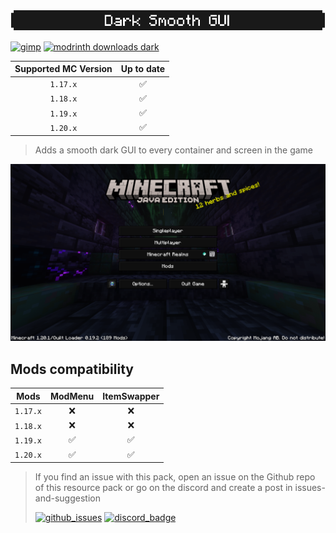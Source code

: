 #

![dark_banner](../images/dark_banner_small.png)

[![gimp](https://img.shields.io/badge/-Made%20with%20GIMP-5C5543?style=for-the-badge&logo=gimp&logoColor=white)](https://www.gimp.org/) [![modrinth downloads dark](https://img.shields.io/modrinth/dt/Dark-Smooth-GUI?color=black&label=Dark%20Smooth%20GUI&logo=modrinth&style=for-the-badge&labelColor=black)](https://modrinth.com/resourcepack/dark-smooth-gui)

| Supported MC Version  | Up to date |
|:---------------------:|:----------:|
|       `1.17.x`        |     ✅     |
|       `1.18.x`        |     ✅     |
|       `1.19.x`        |     ✅     |
|       `1.20.x`        |     ✅     |

> Adds a smooth dark GUI to every container and screen in the game

![example_image](../images/main_menu_dark.png)

## Mods compatibility

|   Mods   | ModMenu | ItemSwapper |
|:--------:|:-------:|:-----------:|
| `1.17.x` |    ❌   |     ❌     |
| `1.18.x` |    ❌   |     ❌     |
| `1.19.x` |    ✅   |     ✅     |
| `1.20.x` |    ✅   |     ✅     |

> If you find an issue with this pack, open an issue on the Github repo of this
> resource pack or go on the discord and create a post in issues-and-suggestion
>
>[![github_issues](https://img.shields.io/github/issues/Aeldit/MC-REsource-Packs?color=red&style=for-the-badge&logo=github)](https://github.com/Aeldit/MC-Resource-Packs/issues) [![discord_badge](https://img.shields.io/discord/750243612473819188?color=7289da&label=DISCORD&logo=discord&logoColor=7289da&style=for-the-badge)](https://discord.gg/PcYPpqzhKS)
